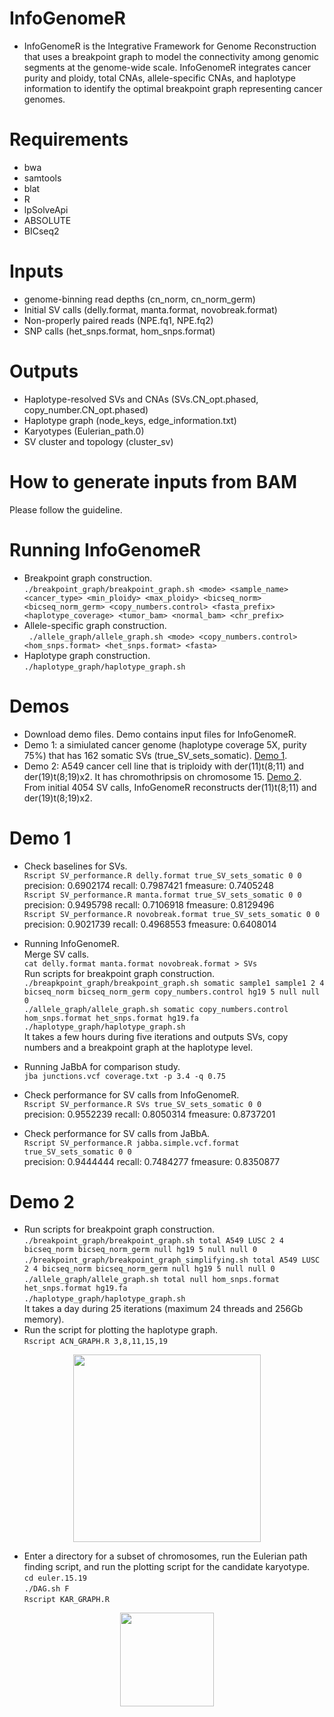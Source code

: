 
# InfoGenomeR
- InfoGenomeR is the Integrative Framework for Genome Reconstruction that uses a breakpoint graph to model the connectivity among genomic segments at the genome-wide scale. InfoGenomeR integrates cancer purity and ploidy, total CNAs, allele-specific CNAs, and haplotype information to identify the optimal breakpoint graph representing cancer genomes.

# Requirements
- bwa
- samtools
- blat
- R
- lpSolveApi
- ABSOLUTE
- BICseq2

# Inputs
- genome-binning read depths (cn_norm, cn_norm_germ)
- Initial SV calls (delly.format, manta.format, novobreak.format)
- Non-properly paired reads (NPE.fq1, NPE.fq2)
- SNP calls (het_snps.format, hom_snps.format)
# Outputs
- Haplotype-resolved SVs and CNAs (SVs.CN_opt.phased, copy_number.CN_opt.phased)
- Haplotype graph (node_keys, edge_information.txt)
- Karyotypes (Eulerian_path.0)
- SV cluster and topology (cluster_sv)
# How to generate inputs from BAM
Please follow the guideline.
# Running InfoGenomeR
- Breakpoint graph construction.\
`./breakpoint_graph/breakpoint_graph.sh <mode> <sample_name> <cancer_type> <min_ploidy> <max_ploidy> <bicseq_norm> <bicseq_norm_germ> <copy_numbers.control> <fasta_prefix> <haplotype_coverage> <tumor_bam> <normal_bam> <chr_prefix>`
- Allele-specific graph construction.\
` ./allele_graph/allele_graph.sh <mode> <copy_numbers.control> <hom_snps.format> <het_snps.format> <fasta>`
- Haplotype graph construction.\
`./haplotype_graph/haplotype_graph.sh`

# Demos
- Download demo files. Demo contains input files for InfoGenomeR. 
- Demo 1: a simiulated cancer genome (haplotype coverage 5X, purity 75%) that has 162 somatic SVs (true_SV_sets_somatic). [Demo 1](http://www.gcancer.org/InfoGenomeR/demo1.tar.gz).
- Demo 2: A549 cancer cell line that is triploidy with der(11)t(8;11) and der(19)t(8;19)x2. It has chromothripsis on chromosome 15. [Demo 2](http://www.gcancer.org/InfoGenomeR/demo2.tar.gz).
From initial 4054 SV calls, InfoGenomeR reconstructs der(11)t(8;11) and der(19)t(8;19)x2.

# Demo 1
- Check baselines for SVs.\
`Rscript SV_performance.R delly.format true_SV_sets_somatic 0 0`\
precision: 0.6902174 recall: 0.7987421 fmeasure: 0.7405248\
`Rscript SV_performance.R manta.format true_SV_sets_somatic 0 0`\
precision: 0.9495798 recall: 0.7106918 fmeasure: 0.8129496\
`Rscript SV_performance.R novobreak.format true_SV_sets_somatic 0 0`\
precision: 0.9021739 recall: 0.4968553 fmeasure: 0.6408014

- Running InfoGenomeR.\
Merge SV calls.\
`cat delly.format manta.format novobreak.format > SVs`\
Run scripts for breakpoint graph construction.\
`./breapkpoint_graph/breakpoint_graph.sh somatic sample1 sample1 2 4 bicseq_norm bicseq_norm_germ copy_numbers.control hg19 5 null null 0`\
`./allele_graph/allele_graph.sh somatic copy_numbers.control hom_snps.format het_snps.format hg19.fa`\
`./haplotype_graph/haplotype_graph.sh`\
It takes a few hours during five iterations and outputs SVs, copy numbers and a breakpoint graph at the haplotype level.

- Running JaBbA for comparison study.\
`jba junctions.vcf coverage.txt -p 3.4 -q 0.75`

- Check performance for SV calls from InfoGenomeR.\
`Rscript SV_performance.R SVs true_SV_sets_somatic 0 0`\
precision: 0.9552239 recall: 0.8050314 fmeasure: 0.8737201
- Check performance for SV calls from JaBbA.\
`Rscript SV_performance.R jabba.simple.vcf.format true_SV_sets_somatic 0 0`\
precision: 0.9444444 recall: 0.7484277 fmeasure: 0.8350877
# Demo 2
- Run scripts for breakpoint graph construction.\
`./breakpoint_graph/breakpoint_graph.sh total A549 LUSC 2 4 bicseq_norm bicseq_norm_germ null hg19 5 null null 0`\
`./breakpoint_graph/breakpoint_graph_simplifying.sh total A549 LUSC 2 4 bicseq_norm bicseq_norm_germ null hg19 5 null null 0`\
`./allele_graph/allele_graph.sh total null hom_snps.format het_snps.format hg19.fa`\
`./haplotype_graph/haplotype_graph.sh`\
It takes a day during 25 iterations (maximum 24 threads and 256Gb memory).
- Run the script for plotting the haplotype graph.\
`Rscript ACN_GRAPH.R 3,8,11,15,19`
<p align="center">
    <img height="300" src="https://github.com/YeonghunL/InfoGenomeR/blob/master/haplotype_graph.png">
  </a>
</p>

- Enter a directory for a subset of chromosomes, run the Eulerian path finding script, and run the plotting script for the candidate karyotype.\
`cd euler.15.19`\
`./DAG.sh F`\
`Rscript KAR_GRAPH.R`

<p align="center">
    <img height="150" src="https://github.com/YeonghunL/InfoGenomeR/blob/master/karyotype.png">
  </a>
</p>

